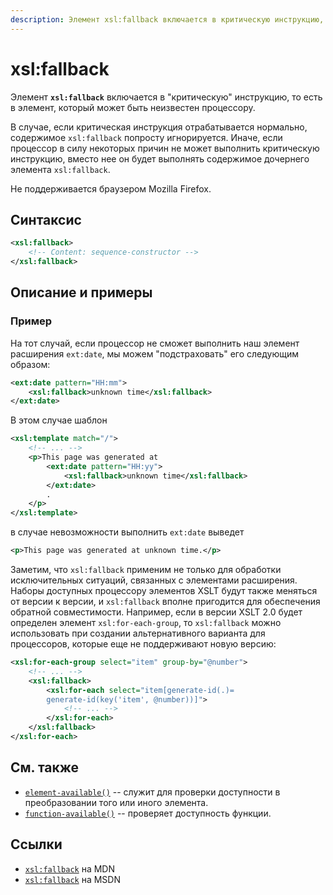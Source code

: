 ```yaml
---
description: Элемент xsl:fallback включается в критическую инструкцию, то есть в элемент, который может быть неизвестен процессору
---
```


# xsl:fallback

Элемент **`xsl:fallback`** включается в "критическую" инструкцию, то есть в элемент, который может быть неизвестен процессору.

В случае, если критическая инструкция отрабатывается нормально, содержимое `xsl:fallback` попросту игнорируется. Иначе, если процессор в силу некоторых причин не может выполнить критическую инструкцию, вместо нее он будет выполнять содержимое дочернего элемента `xsl:fallback`.

Не поддерживается браузером Mozilla Firefox.

## Синтаксис

```xml
<xsl:fallback>
    <!-- Content: sequence-constructor -->
</xsl:fallback>
```

## Описание и примеры

### Пример

На тот случай, если процессор не сможет выполнить наш элемент расширения `ext:date`, мы можем "подстраховать" его следующим образом:

```xml
<ext:date pattern="HH:mm">
    <xsl:fallback>unknown time</xsl:fallback>
</ext:date>
```

В этом случае шаблон

```xml
<xsl:template match="/">
    <!-- ... -->
    <p>This page was generated at
        <ext:date pattern="HH:yy">
            <xsl:fallback>unknown time</xsl:fallback>
        </ext:date>
        .
    </p>
</xsl:template>
```

в случае невозможности выполнить `ext:date` выведет

```xml
<p>This page was generated at unknown time.</p>
```

Заметим, что `xsl:fallback` применим не только для обработки исключительных ситуаций, связанных с элементами расширения. Наборы доступных процессору элементов XSLT будут также меняться от версии к версии, и `xsl:fallback` вполне пригодится для обеспечения обратной совместимости. Например, если в версии XSLT 2.0 будет определен элемент `xsl:for-each-group`, то `xsl:fallback` можно использовать при создании альтернативного варианта для процессоров, которые еще не поддерживают новую версию:

```xml
<xsl:for-each-group select="item" group-by="@number">
    <!-- ... -->
    <xsl:fallback>
        <xsl:for-each select="item[generate-id(.)=
        generate-id(key('item', @number))]">
            <!-- ... -->
        </xsl:for-each>
    </xsl:fallback>
</xsl:for-each>
```

## См. также

- [`element-available()`](../xpath/element-available.md) -- служит для проверки доступности в преобразовании того или иного элемента.
- [`function-available()`](../xpath/function-available.md) -- проверяет доступность функции.

## Ссылки

- [`xsl:fallback`](https://developer.mozilla.org/en/XSLT/fallback) на MDN
- [`xsl:fallback`](https://msdn.microsoft.com/en-us/library/ms256234.aspx) на MSDN
